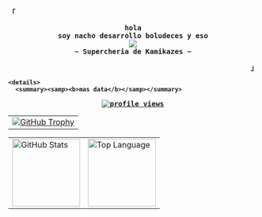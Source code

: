 <div align="justify">

<p align="left"><strong><samp>「</samp></strong></p>
  <p align="center">
    <samp>
      <b>
        hola
      <br>
        soy nacho desarrollo boludeces y eso
      </b>
      <br>
        <image src="https://readme-typing-svg.herokuapp.com?font=Iosevka&size=16&color=6791c9&center=true&width=410&height=45&lines=me+gusta+jugar+msc+y+aguante+spinneta">
      <br>
      <b>
        ~ Supercheria de Kamikazes ~
      </b>
    </samp>
  </p>
<p align="right"><strong><samp>」</samp></strong></p>
  
  <b>
    
    <details>
      <summary><samp><b>mas data</b></samp></summary>
      
<!-- Profile Views Badge -->
<p align="center">
  <samp>
  <a href="#--------">
    <img src="https://komarev.com/ghpvc/?username=tsuchipls&label=Profile+Views&color=grey" alt="profile views" /> 
  </a>
  </samp>
</p>

<!-- Github Trophy -->
<div align="center">
  <table>
    <tr>
      <td><a href="#--------"><img align="center" alt="GitHub Trophy" src="https://github-trophies.vercel.app/?username=tsuchipls&rank=SECRET,SSS,SS,S,AAA,AA,A&row=2&column=3&margin-w=15&margin-h=15&no-frame=true&theme=nord"></a></td>
    </tr>
  </table>
</div>

<!-- Github Stats -->
<div align="center">
  <table>
    <tr>
      <td><a href="#--------"><img height="137px" align="center" alt="GitHub Stats" src="https://github-readme-stats.vercel.app/api?username=tsuchipls&count_private=true&show_icons=true&include_all_commits=true&line_height=21&hide_border=true&theme=nord"/></a></td>
      <td><a href="#--------"><img height="137px" align="center" alt="Top Language" src="https://github-readme-stats.vercel.app/api/top-langs/?username=tsuchipls&layout=compact&line_height=21&hide_border=true&theme=nord"/></a></td>
    </tr>
  </table>
</div>
    </details>

</div>
